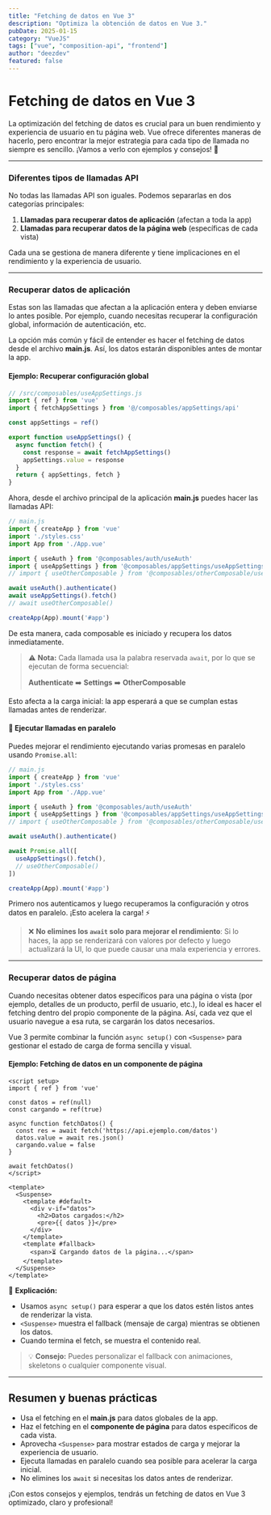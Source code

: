 ```yaml
---
title: "Fetching de datos en Vue 3"
description: "Optimiza la obtención de datos en Vue 3."
pubDate: 2025-01-15
category: "VueJS"
tags: ["vue", "composition-api", "frontend"]
author: "deezdev"
featured: false
---
```


# Fetching de datos en Vue 3

La optimización del fetching de datos es crucial para un buen rendimiento y experiencia de usuario en tu página web. Vue ofrece diferentes maneras de hacerlo, pero encontrar la mejor estrategia para cada tipo de llamada no siempre es sencillo. ¡Vamos a verlo con ejemplos y consejos! 🚀

---

### Diferentes tipos de llamadas API

No todas las llamadas API son iguales. Podemos separarlas en dos categorías principales:

1. **Llamadas para recuperar datos de aplicación** (afectan a toda la app)
2. **Llamadas para recuperar datos de la página web** (específicas de cada vista)

Cada una se gestiona de manera diferente y tiene implicaciones en el rendimiento y la experiencia de usuario.

---

### Recuperar datos de aplicación

Estas son las llamadas que afectan a la aplicación entera y deben enviarse lo antes posible. Por ejemplo, cuando necesitas recuperar la configuración global, información de autenticación, etc.

La opción más común y fácil de entender es hacer el fetching de datos desde el archivo **main.js**. Así, los datos estarán disponibles antes de montar la app.

#### Ejemplo: Recuperar configuración global

```js
// /src/composables/useAppSettings.js
import { ref } from 'vue'
import { fetchAppSettings } from '@/composables/appSettings/api'

const appSettings = ref()

export function useAppSettings() {
  async function fetch() {
    const response = await fetchAppSettings()
    appSettings.value = response
  }
  return { appSettings, fetch }
}
```

Ahora, desde el archivo principal de la aplicación **main.js** puedes hacer las llamadas API:

```js
// main.js
import { createApp } from 'vue'
import './styles.css'
import App from './App.vue'

import { useAuth } from '@composables/auth/useAuth'
import { useAppSettings } from '@composables/appSettings/useAppSettings'
// import { useOtherComposable } from '@composables/otherComposable/useOtherComposable'

await useAuth().authenticate()
await useAppSettings().fetch()
// await useOtherComposable()

createApp(App).mount('#app')
```

De esta manera, cada composable es iniciado y recupera los datos inmediatamente. 

> ⚠️ **Nota:** Cada llamada usa la palabra reservada `await`, por lo que se ejecutan de forma secuencial:
> 
> **Authenticate**  ➡️ **Settings** ➡️ **OtherComposable**

Esto afecta a la carga inicial: la app esperará a que se cumplan estas llamadas antes de renderizar.

#### 🚀 Ejecutar llamadas en paralelo

Puedes mejorar el rendimiento ejecutando varias promesas en paralelo usando `Promise.all`:

```js
// main.js
import { createApp } from 'vue'
import './styles.css'
import App from './App.vue'

import { useAuth } from '@composables/auth/useAuth'
import { useAppSettings } from '@composables/appSettings/useAppSettings'
// import { useOtherComposable } from '@composables/otherComposable/useOtherComposable'

await useAuth().authenticate()

await Promise.all([
  useAppSettings().fetch(),
  // useOtherComposable()
])

createApp(App).mount('#app')
```

Primero nos autenticamos y luego recuperamos la configuración y otros datos en paralelo. ¡Esto acelera la carga! ⚡

> ❌ **No elimines los `await` solo para mejorar el rendimiento**: Si lo haces, la app se renderizará con valores por defecto y luego actualizará la UI, lo que puede causar una mala experiencia y errores.

---

### Recuperar datos de página

Cuando necesitas obtener datos específicos para una página o vista (por ejemplo, detalles de un producto, perfil de usuario, etc.), lo ideal es hacer el fetching dentro del propio componente de la página. Así, cada vez que el usuario navegue a esa ruta, se cargarán los datos necesarios.

Vue 3 permite combinar la función `async setup()` con `<Suspense>` para gestionar el estado de carga de forma sencilla y visual.

#### Ejemplo: Fetching de datos en un componente de página

```vue
<script setup>
import { ref } from 'vue'

const datos = ref(null)
const cargando = ref(true)

async function fetchDatos() {
  const res = await fetch('https://api.ejemplo.com/datos')
  datos.value = await res.json()
  cargando.value = false
}

await fetchDatos()
</script>

<template>
  <Suspense>
    <template #default>
      <div v-if="datos">
        <h2>Datos cargados:</h2>
        <pre>{{ datos }}</pre>
      </div>
    </template>
    <template #fallback>
      <span>⏳ Cargando datos de la página...</span>
    </template>
  </Suspense>
</template>
```

🔎 **Explicación:**
- Usamos `async setup()` para esperar a que los datos estén listos antes de renderizar la vista.
- `<Suspense>` muestra el fallback (mensaje de carga) mientras se obtienen los datos.
- Cuando termina el fetch, se muestra el contenido real.

> 💡 **Consejo:** Puedes personalizar el fallback con animaciones, skeletons o cualquier componente visual.

---

## Resumen y buenas prácticas

- Usa el fetching en el **main.js** para datos globales de la app.
- Haz el fetching en el **componente de página** para datos específicos de cada vista.
- Aprovecha `<Suspense>` para mostrar estados de carga y mejorar la experiencia de usuario.
- Ejecuta llamadas en paralelo cuando sea posible para acelerar la carga inicial.
- No elimines los `await` si necesitas los datos antes de renderizar.

¡Con estos consejos y ejemplos, tendrás un fetching de datos en Vue 3 optimizado, claro y profesional!